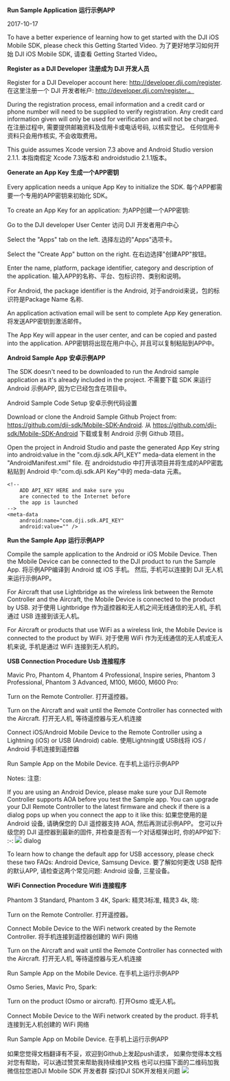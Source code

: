 **Run Sample Application**
**运行示例APP**

2017-10-17

To have a better experience of learning how to get started with the DJI iOS Mobile SDK, please check this Getting Started Video.
为了更好地学习如何开始 DJI iOS Mobile SDK, 请查看 Getting Started Video。

**Register as a DJI Developer**
**注册成为 DJI 开发人员**

Register for a DJI Developer account here: http://developer.dji.com/register.
在这里注册一个 DJI 开发者帐户: http://developer.dji.com/register.。

During the registration process, email information and a credit card or phone number will need to be supplied to verify registration. Any credit card information given will only be used for verification and will not be charged.
在注册过程中, 需要提供邮箱资料及信用卡或电话号码, 以核实登记。 任何信用卡资料只会用作核实, 不会收取费用。

This guide assumes Xcode version 7.3 above and Android Studio version 2.1.1.
本指南假定 Xcode 7.3版本和 androidstudio 2.1.1版本。

**Generate an App Key**
**生成一个APP密钥**

Every application needs a unique App Key to initialize the SDK.
每个APP都需要一个专用的APP密钥来初始化 SDK。

To create an App Key for an application:
为APP创建一个APP密钥:

Go to the DJI developer User Center
访问 DJI 开发者用户中心

Select the "Apps" tab on the left.
选择左边的"Apps"选项卡。

Select the "Create App" button on the right.
在右边选择"创建APP"按钮。

Enter the name, platform, package identifier, category and description of the application.
输入APP的名称、平台、包标识符、类别和说明。

For Android, the package identifier is the Android, 
对于android来说，包的标识符是Package Name 名称.

An application activation email will be sent to complete App Key generation.
将发送APP密钥到激活邮件。

The App Key will appear in the user center, and can be copied and pasted into the application.
APP密钥将出现在用户中心, 并且可以复制粘贴到APP中。

**Android Sample App**
**安卓示例APP**

The SDK doesn't need to be downloaded to run the Android sample application as it's already included in the project.
不需要下载 SDK 来运行 Android 示例APP, 因为它已经包含在项目中。

Android Sample Code Setup
安卓示例代码设置

Download or clone the Android Sample Github Project from: https://github.com/dji-sdk/Mobile-SDK-Android.
从 https://github.com/dji-sdk/Mobile-SDK-Android 下载或复制 Android 示例 Github 项目。

Open the project in Android Studio and paste the generated App Key string into android:value in the "com.dji.sdk.API_KEY" meda-data element in the "AndroidManifest.xml" file.
在 androidstudio 中打开该项目并将生成的APP密匙粘贴到 Android 中:"com.dji.sdk.API Key"中的 meda-data 元素。
~~~
<!--
    ADD API_KEY HERE and make sure you
    are connected to the Internet before
    the app is launched
-->
<meta-data
    android:name="com.dji.sdk.API_KEY"
    android:value="" />
~~~

**Run the Sample App**
**运行示例APP**

Compile the sample application to the Android or iOS Mobile Device. Then the Mobile Device can be connected to the DJI product to run the Sample App.
将示例APP编译到 Android 或 iOS 手机。 然后, 手机可以连接到 DJI 无人机来运行示例APP。

For Aircraft that use Lightbridge as the wireless link between the Remote Controller and the Aircraft, the Mobile Device is connected to the product by USB.
对于使用 Lightbridge 作为遥控器和无人机之间无线通信的无人机, 手机通过 USB 连接到该无人机。

For Aircraft or products that use WiFi as a wireless link, the Mobile Device is connected to the product by WiFi.
对于使用 WiFi 作为无线通信的无人机或无人机来说, 手机是通过 WiFi 连接到无人机的。

**USB Connection Procedure**
**Usb 连接程序**

Mavic Pro, Phantom 4, Phantom 4 Professional, Inspire series, Phantom 3 Professional, Phantom 3 Advanced, M100, M600, M600 Pro:

Turn on the Remote Controller.
打开遥控器。

Turn on the Aircraft and wait until the Remote Controller has connected with the Aircraft. 
打开无人机, 等待遥控器与无人机连接

Connect iOS/Android Mobile Device to the Remote Controller using a Lightning (iOS) or USB (Android) cable. 使用Lightning或 USB线将 iOS / Android 手机连接到遥控器

Run Sample App on the Mobile Device. 
在手机上运行示例APP

Notes:
注意:

If you are using an Android Device, please make sure your DJI Remote Controller supports AOA before you test the Sample app. You can upgrade your DJI Remote Controller to the latest firmware and check if there is a dialog pops up when you connect the app to it like this:
如果您使用的是 Android 设备, 请确保您的 DJI 遥控器支持 AOA, 然后再测试示例APP。 您可以升级您的 DJI 遥控器到最新的固件, 并检查是否有一个对话框弹出时, 你的APP如下:
:-: ![](https://devcn.djicdn.com/images/quick-start/android_dialog-8cd7760b1c.png)
dialog

To learn how to change the default app for USB accessory, please check these two FAQs: Android Device, Samsung Device.
要了解如何更改 USB 配件的默认APP, 请检查这两个常见问题: Android 设备, 三星设备。

**WiFi Connection Procedure**
**Wifi 连接程序**

Phantom 3 Standard, Phantom 3 4K, Spark:
精灵3标准, 精灵3 4k, 晓:

Turn on the Remote Controller.
打开遥控器。

Connect Mobile Device to the WiFi network created by the Remote Controller. 
将手机连接到遥控器创建的 WiFi 网络

Turn on the Aircraft and wait until the Remote Controller has connected with the Aircraft. 
打开无人机, 等待遥控器与无人机连接

Run Sample App on the Mobile Device. 
在手机上运行示例APP

Osmo Series, Mavic Pro, Spark:

Turn on the product (Osmo or aircraft).
打开Osmo 或无人机。

Connect Mobile Device to the WiFi network created by the product. 
将手机连接到无人机创建的 WiFi 网络

Run Sample App on Mobile Device. 
在手机上运行示例APP


如果您觉得文档翻译有不妥，欢迎到Github上发起push请求，
如果你觉得本文档对您有帮助，可以通过赞赏来帮助我持续维护文档
也可以扫描下面的二维码加我微信拉您进DJI Mobile SDK 开发者群 探讨DJI SDK开发相关问题
![](images/20180303_092058.jpg)